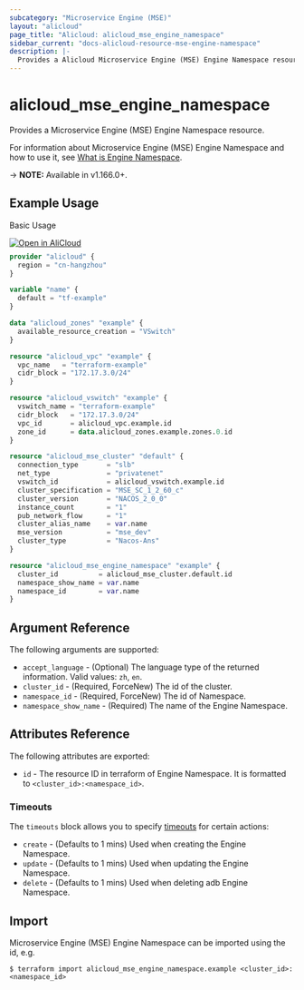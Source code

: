 ```yaml
---
subcategory: "Microservice Engine (MSE)"
layout: "alicloud"
page_title: "Alicloud: alicloud_mse_engine_namespace"
sidebar_current: "docs-alicloud-resource-mse-engine-namespace"
description: |-
  Provides a Alicloud Microservice Engine (MSE) Engine Namespace resource.
---
```


# alicloud\_mse\_engine\_namespace

Provides a Microservice Engine (MSE) Engine Namespace resource.

For information about Microservice Engine (MSE) Engine Namespace and how to use it, see [What is Engine Namespace](https://www.alibabacloud.com/help/en/mse/developer-reference/api-mse-2019-05-31-createenginenamespace).

-> **NOTE:** Available in v1.166.0+.

## Example Usage

Basic Usage

<div style="display: block;margin-bottom: 40px;"><div class="oics-button" style="float: right;position: absolute;margin-bottom: 10px;">
  <a href="https://api.aliyun.com/api-tools/terraform?resource=alicloud_mse_engine_namespace&exampleId=83adcbb0-1feb-1643-e9b2-cb85c4082164ba7d7648&activeTab=example&spm=docs.r.mse_engine_namespace.0.83adcbb01f&intl_lang=EN_US" target="_blank">
    <img alt="Open in AliCloud" src="https://img.alicdn.com/imgextra/i1/O1CN01hjjqXv1uYUlY56FyX_!!6000000006049-55-tps-254-36.svg" style="max-height: 44px; max-width: 100%;">
  </a>
</div></div>

```terraform
provider "alicloud" {
  region = "cn-hangzhou"
}

variable "name" {
  default = "tf-example"
}

data "alicloud_zones" "example" {
  available_resource_creation = "VSwitch"
}

resource "alicloud_vpc" "example" {
  vpc_name   = "terraform-example"
  cidr_block = "172.17.3.0/24"
}

resource "alicloud_vswitch" "example" {
  vswitch_name = "terraform-example"
  cidr_block   = "172.17.3.0/24"
  vpc_id       = alicloud_vpc.example.id
  zone_id      = data.alicloud_zones.example.zones.0.id
}

resource "alicloud_mse_cluster" "default" {
  connection_type       = "slb"
  net_type              = "privatenet"
  vswitch_id            = alicloud_vswitch.example.id
  cluster_specification = "MSE_SC_1_2_60_c"
  cluster_version       = "NACOS_2_0_0"
  instance_count        = "1"
  pub_network_flow      = "1"
  cluster_alias_name    = var.name
  mse_version           = "mse_dev"
  cluster_type          = "Nacos-Ans"
}

resource "alicloud_mse_engine_namespace" "example" {
  cluster_id          = alicloud_mse_cluster.default.id
  namespace_show_name = var.name
  namespace_id        = var.name
}
```

## Argument Reference

The following arguments are supported:

* `accept_language` - (Optional) The language type of the returned information. Valid values: `zh`, `en`.
* `cluster_id` - (Required, ForceNew) The id of the cluster.
* `namespace_id` - (Required, ForceNew) The id of Namespace.
* `namespace_show_name` - (Required) The name of the Engine Namespace.

## Attributes Reference

The following attributes are exported:

* `id` - The resource ID in terraform of Engine Namespace. It is formatted to `<cluster_id>:<namespace_id>`.

### Timeouts

The `timeouts` block allows you to specify [timeouts](https://www.terraform.io/docs/configuration-0-11/resources.html#timeouts) for certain actions:

* `create` - (Defaults to 1 mins) Used when creating the Engine Namespace.
* `update` - (Defaults to 1 mins) Used when updating the Engine Namespace.
* `delete` - (Defaults to 1 mins) Used when deleting adb Engine Namespace.

## Import

Microservice Engine (MSE) Engine Namespace can be imported using the id, e.g.

```shell
$ terraform import alicloud_mse_engine_namespace.example <cluster_id>:<namespace_id>
```